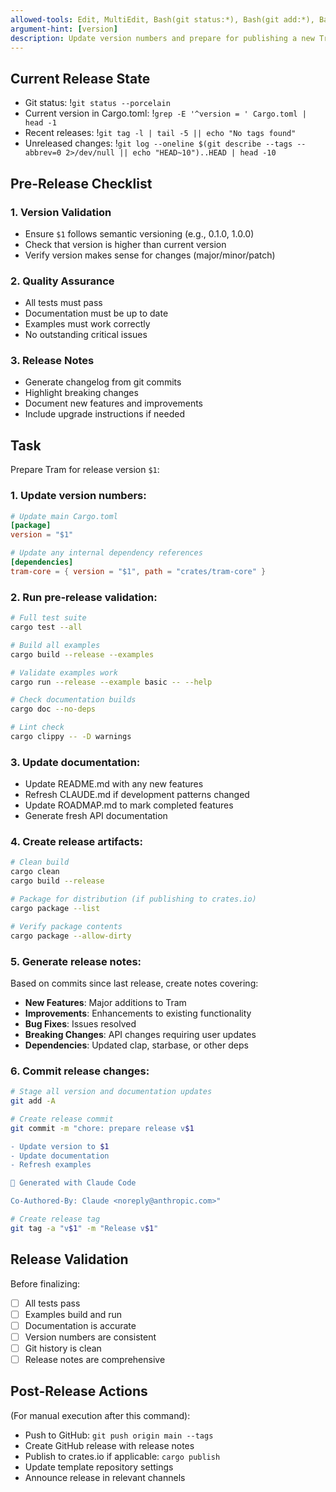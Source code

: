 ```yaml
---
allowed-tools: Edit, MultiEdit, Bash(git status:*), Bash(git add:*), Bash(git commit:*), Bash(cargo test:*)
argument-hint: [version]
description: Update version numbers and prepare for publishing a new Tram release
---
```


## Current Release State
- Git status: !`git status --porcelain`
- Current version in Cargo.toml: !`grep -E '^version = ' Cargo.toml | head -1`
- Recent releases: !`git tag -l | tail -5 || echo "No tags found"`
- Unreleased changes: !`git log --oneline $(git describe --tags --abbrev=0 2>/dev/null || echo "HEAD~10")..HEAD | head -10`

## Pre-Release Checklist

### 1. Version Validation
- Ensure `$1` follows semantic versioning (e.g., 0.1.0, 1.0.0)
- Check that version is higher than current version
- Verify version makes sense for changes (major/minor/patch)

### 2. Quality Assurance
- All tests must pass
- Documentation must be up to date
- Examples must work correctly
- No outstanding critical issues

### 3. Release Notes
- Generate changelog from git commits
- Highlight breaking changes
- Document new features and improvements
- Include upgrade instructions if needed

## Task
Prepare Tram for release version `$1`:

### 1. Update version numbers:
```toml
# Update main Cargo.toml
[package]
version = "$1"

# Update any internal dependency references
[dependencies]
tram-core = { version = "$1", path = "crates/tram-core" }
```

### 2. Run pre-release validation:
```bash
# Full test suite
cargo test --all

# Build all examples
cargo build --release --examples

# Validate examples work
cargo run --release --example basic -- --help

# Check documentation builds
cargo doc --no-deps

# Lint check
cargo clippy -- -D warnings
```

### 3. Update documentation:
- Update README.md with any new features
- Refresh CLAUDE.md if development patterns changed
- Update ROADMAP.md to mark completed features
- Generate fresh API documentation

### 4. Create release artifacts:
```bash
# Clean build
cargo clean
cargo build --release

# Package for distribution (if publishing to crates.io)
cargo package --list

# Verify package contents
cargo package --allow-dirty
```

### 5. Generate release notes:
Based on commits since last release, create notes covering:
- **New Features**: Major additions to Tram
- **Improvements**: Enhancements to existing functionality  
- **Bug Fixes**: Issues resolved
- **Breaking Changes**: API changes requiring user updates
- **Dependencies**: Updated clap, starbase, or other deps

### 6. Commit release changes:
```bash
# Stage all version and documentation updates
git add -A

# Create release commit
git commit -m "chore: prepare release v$1

- Update version to $1
- Update documentation
- Refresh examples

🤖 Generated with Claude Code

Co-Authored-By: Claude <noreply@anthropic.com>"

# Create release tag
git tag -a "v$1" -m "Release v$1"
```

## Release Validation
Before finalizing:
- [ ] All tests pass
- [ ] Examples build and run
- [ ] Documentation is accurate
- [ ] Version numbers are consistent
- [ ] Git history is clean
- [ ] Release notes are comprehensive

## Post-Release Actions
(For manual execution after this command):
- Push to GitHub: `git push origin main --tags`
- Create GitHub release with release notes
- Publish to crates.io if applicable: `cargo publish`
- Update template repository settings
- Announce release in relevant channels